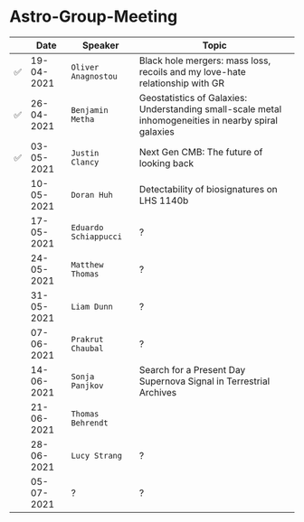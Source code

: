 # Astro-Group-Meeting

| | Date| Speaker | Topic |
| --- | --- | --- | --- |
| :white_check_mark: | 19-04-2021 | `Oliver Anagnostou` | Black hole mergers: mass loss, recoils and my love-hate relationship with GR |
| :white_check_mark: | 26-04-2021 | `Benjamin Metha` | Geostatistics of Galaxies: Understanding small-scale metal inhomogeneities in nearby spiral galaxies |
| :white_check_mark: | 03-05-2021 | `Justin Clancy` | Next Gen CMB: The future of looking back |
| | 10-05-2021 | `Doran Huh` | Detectability of biosignatures on LHS 1140b |
| | 17-05-2021 | `Eduardo Schiappucci` | ? |
| | 24-05-2021 | `Matthew Thomas` | ? |
| | 31-05-2021 | `Liam Dunn` | ? |
| | 07-06-2021 | `Prakrut Chaubal` | ? |
| | 14-06-2021 | `Sonja Panjkov` | Search for a Present Day Supernova Signal in Terrestrial Archives |
| | 21-06-2021 | `Thomas Behrendt` |  |
| | 28-06-2021 | `Lucy Strang` | ? |
| | 05-07-2021 | ? | ? |
